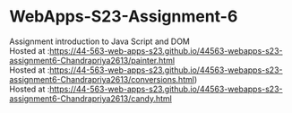 
# WebApps-S23-Assignment-6
Assignment introduction to Java Script and DOM<br>
Hosted at :https://44-563-web-apps-s23.github.io/44563-webapps-s23-assignment6-Chandrapriya2613/painter.html<br>
Hosted at :https://44-563-web-apps-s23.github.io/44563-webapps-s23-assignment6-Chandrapriya2613/conversions.html)<br>
Hosted at :https://44-563-web-apps-s23.github.io/44563-webapps-s23-assignment6-Chandrapriya2613/candy.html